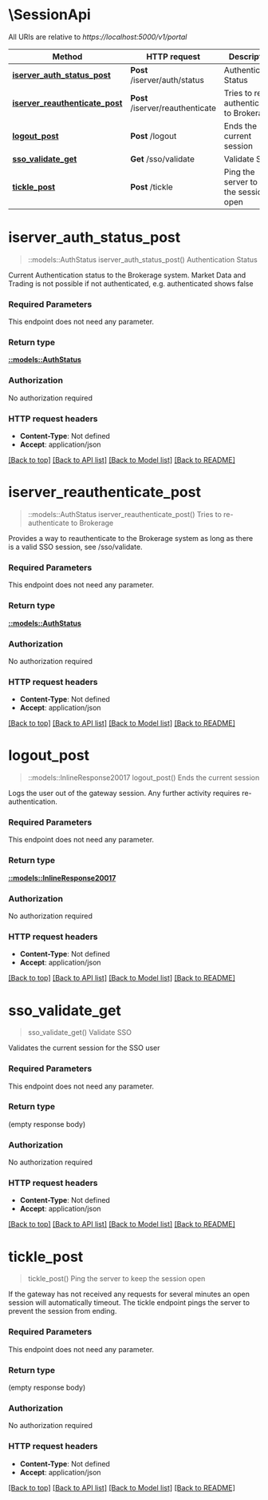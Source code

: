 # \SessionApi

All URIs are relative to *https://localhost:5000/v1/portal*

Method | HTTP request | Description
------------- | ------------- | -------------
[**iserver_auth_status_post**](SessionApi.md#iserver_auth_status_post) | **Post** /iserver/auth/status | Authentication Status
[**iserver_reauthenticate_post**](SessionApi.md#iserver_reauthenticate_post) | **Post** /iserver/reauthenticate | Tries to re-authenticate to Brokerage
[**logout_post**](SessionApi.md#logout_post) | **Post** /logout | Ends the current session
[**sso_validate_get**](SessionApi.md#sso_validate_get) | **Get** /sso/validate | Validate SSO
[**tickle_post**](SessionApi.md#tickle_post) | **Post** /tickle | Ping the server to keep the session open


# **iserver_auth_status_post**
> ::models::AuthStatus iserver_auth_status_post()
Authentication Status

Current Authentication status to the Brokerage system. Market Data and Trading is not possible if not authenticated, e.g. authenticated shows false

### Required Parameters
This endpoint does not need any parameter.

### Return type

[**::models::AuthStatus**](authStatus.md)

### Authorization

No authorization required

### HTTP request headers

 - **Content-Type**: Not defined
 - **Accept**: application/json

[[Back to top]](#) [[Back to API list]](../README.md#documentation-for-api-endpoints) [[Back to Model list]](../README.md#documentation-for-models) [[Back to README]](../README.md)

# **iserver_reauthenticate_post**
> ::models::AuthStatus iserver_reauthenticate_post()
Tries to re-authenticate to Brokerage

Provides a way to reauthenticate to the Brokerage system as long as there is a valid SSO session, see /sso/validate.

### Required Parameters
This endpoint does not need any parameter.

### Return type

[**::models::AuthStatus**](authStatus.md)

### Authorization

No authorization required

### HTTP request headers

 - **Content-Type**: Not defined
 - **Accept**: application/json

[[Back to top]](#) [[Back to API list]](../README.md#documentation-for-api-endpoints) [[Back to Model list]](../README.md#documentation-for-models) [[Back to README]](../README.md)

# **logout_post**
> ::models::InlineResponse20017 logout_post()
Ends the current session

Logs the user out of the gateway session. Any further activity requires re-authentication.

### Required Parameters
This endpoint does not need any parameter.

### Return type

[**::models::InlineResponse20017**](inline_response_200_17.md)

### Authorization

No authorization required

### HTTP request headers

 - **Content-Type**: Not defined
 - **Accept**: application/json

[[Back to top]](#) [[Back to API list]](../README.md#documentation-for-api-endpoints) [[Back to Model list]](../README.md#documentation-for-models) [[Back to README]](../README.md)

# **sso_validate_get**
> sso_validate_get()
Validate SSO

Validates the current session for the SSO user

### Required Parameters
This endpoint does not need any parameter.

### Return type

 (empty response body)

### Authorization

No authorization required

### HTTP request headers

 - **Content-Type**: Not defined
 - **Accept**: application/json

[[Back to top]](#) [[Back to API list]](../README.md#documentation-for-api-endpoints) [[Back to Model list]](../README.md#documentation-for-models) [[Back to README]](../README.md)

# **tickle_post**
> tickle_post()
Ping the server to keep the session open

If the gateway has not received any requests for several minutes an open session will automatically timeout. The tickle endpoint pings the server to prevent the session from ending.

### Required Parameters
This endpoint does not need any parameter.

### Return type

 (empty response body)

### Authorization

No authorization required

### HTTP request headers

 - **Content-Type**: Not defined
 - **Accept**: application/json

[[Back to top]](#) [[Back to API list]](../README.md#documentation-for-api-endpoints) [[Back to Model list]](../README.md#documentation-for-models) [[Back to README]](../README.md)

